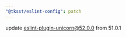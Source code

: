 ```yaml
---
"@tksst/eslint-config": patch
---
```


update [eslint-plugin-unicorn@52.0.0](https://github.com/sindresorhus/eslint-plugin-unicorn/releases/tag/v52.0.0) from 51.0.1
